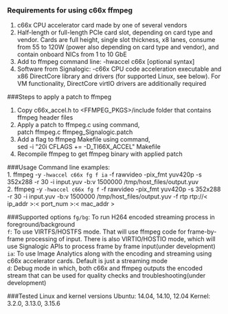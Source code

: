 ### Requirements for using c66x ffmpeg

1. c66x CPU accelerator card made by one of several vendors
2. Half-length or full-length PCIe card slot, depending on card type and vendor.  Cards are full height, single slot thickness, x8 lanes, consume from 55 to 120W (power also depending on card type and vendor), and contain onboard NICs from 1 to 10 GbE
3. Add to ffmpeg command line:
   -hwaccel c66x [optional syntax]
4. Software from Signalogic: -c66x CPU code acceleration executable and x86 DirectCore library and drivers (for supported Linux, see below). For VM functionality, DirectCore virtIO drivers are additionally required

###Steps to apply a patch to ffmpeg
1. Copy c66x_accel.h to <FFMPEG_PKGS>/include folder that contains ffmpeg header files
2. Apply a patch to ffmpeg.c using command,
   <br />patch ffmpeg.c ffmpeg_Signalogic.patch
3. Add a flag to ffmpeg Makefile using command,
   <br />sed -i "20i CFLAGS += -D_TI66X_ACCEL" Makefile
4. Recompile ffmpeg to get ffmpeg binary with applied patch

###Usage
Command line examples:
<br />1. ffmpeg -y `-hwaccel c66x fg f ia` -f rawvideo -pix_fmt yuv420p -s 352x288 -r 30 -i input.yuv -b:v 1500000 /tmp/host_files/output.yuv
<br />2. ffmpeg -y `-hwaccel c66x fg f` -f rawvideo -pix_fmt yuv420p -s 352x288 -r 30 -i input.yuv -b:v 1500000 /tmp/host_files/output.yuv -f rtp rtp://< ip_addr >:< port_num >:< mac_addr >

###Supported options
`fg/bg`: To run H264 encoded streaming process in foreground/background
<br />`f`: To use VIRTFS/HOSTFS mode. That will use ffmpeg code for frame-by-frame processing of input. There is also VIRTIO/HOSTIO mode, which will use Signalogic APIs to process frame by frame input(under development)
<br />`ia`: To use Image Analytics along with the encoding and streaming using c66x accelerator cards. Default is just a streaming mode
<br />`d`: Debug mode in which, both c66x and ffmpeg outputs the encoded stream that can be used for quality checks and troubleshooting(under development)

###Tested Linux and kernel versions
Ubuntu: 14.04, 14.10, 12.04
Kernel: 3.2.0, 3.13.0, 3.15.6
